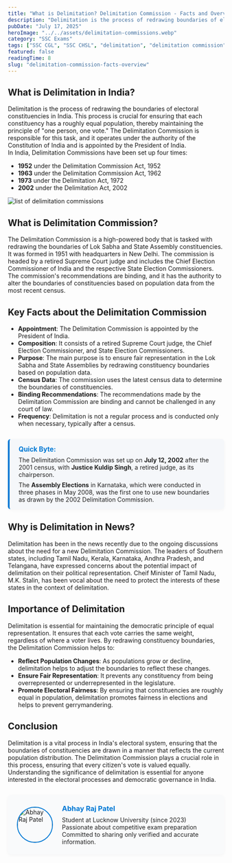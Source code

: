 ```yaml
---
title: "What is Delimitation? Delimitation Commission - Facts and Overview"
description: "Delimitation is the process of redrawing boundaries of electoral constituencies in India. It is carried out by the Delimitation Commission, which is appointed by the President of India. The main task of the Delimitation Commission is to redraw the boundaries of the various Lok Sabha and State Assembly constituencies based on the latest census data."
pubDate: "July 17, 2025"
heroImage: "../../assets/delimitation-commissions.webp"
category: "SSC Exams"
tags: ["SSC CGL", "SSC CHSL", "delimitation", "delimitation commission", "delimitation process", "delimitation in India", "delimitation commission facts", "delimitation commission overview"]
featured: false
readingTime: 8
slug: "delimitation-commission-facts-overview"
---
```


## What is Delimitation in India?
Delimitation is the process of redrawing the boundaries of electoral constituencies in India. This process is crucial for ensuring that each constituency has a roughly equal population, thereby maintaining the principle of "one person, one vote." The Delimitation Commission is responsible for this task, and it operates under the authority of the Constitution of India and is appointed by the President of India.  
In India, Delimitation Commissions have been set up four times:
- **1952** under the Delimitation Commission Act, 1952  
- **1963** under the Delimitation Commission Act, 1962  
- **1973** under the Delimitation Act, 1972  
- **2002** under the Delimitation Act, 2002

![list of delimitation commissions](https://eduware.vercel.app/delimitation-commissions-list.webp)

## What is Delimitation Commission?
The Delimitation Commission is a high-powered body that is tasked with redrawing the boundaries of Lok Sabha and State Assembly constituencies. It was formed in 1951 with headquarters in New Delhi. The commission is headed by a retired Supreme Court judge and includes the Chief Election Commissioner of India and the respective State Election Commissioners. The commission's recommendations are binding, and it has the authority to alter the boundaries of constituencies based on population data from the most recent census.

## Key Facts about the Delimitation Commission
- **Appointment**: The Delimitation Commission is appointed by the President of India.
- **Composition**: It consists of a retired Supreme Court judge, the Chief Election Commissioner, and State Election Commissioners.
- **Purpose**: The main purpose is to ensure fair representation in the Lok Sabha and State Assemblies by redrawing constituency boundaries based on population data.
- **Census Data**: The commission uses the latest census data to determine the boundaries of constituencies.
- **Binding Recommendations**: The recommendations made by the Delimitation Commission are binding and cannot be challenged in any court of law.
- **Frequency**: Delimitation is not a regular process and is conducted only when necessary, typically after a census.


<!-- Quick Byte Section -->
<div style="background: #f5f7fa; border-left: 4px solid #0078d4; padding: 1em 1.5em; margin: 2em 0; border-radius: 6px; box-shadow: 0 2px 8px rgba(0,0,0,0.04);">
    <strong style="color: #0078d4; font-size: 1.1em;">Quick Byte:</strong>
    <span style="display: block; margin-top: 0.5em; color: #222;">
        The Delimitation Commission was set up on <b>July 12, 2002</b> after the 2001 census, with <b>Justice Kuldip Singh</b>, a retired judge, as its chairperson.
    </span><span style="display: block; margin-top: 0.5em; color: #222;">
        The <b>Assembly Elections</b> in Karnataka, which were conducted in three phases in May 2008, was the first one to use new boundaries as drawn by the 2002 Delimitation Commission.
    </span>
</div>

## Why is Delimitation in News?
Delimitation has been in the news recently due to the ongoing discussions about the need for a new Delimitation Commission. The leaders of Southern states, including Tamil Nadu, Kerala, Karnataka, Andhra Pradesh, and Telangana, have expressed concerns about the potential impact of delimitation on their political representation. Cheif Minister of Tamil Nadu, M.K. Stalin, has been vocal about the need to protect the interests of these states in the context of delimitation.

## Importance of Delimitation
Delimitation is essential for maintaining the democratic principle of equal representation. It ensures that each vote carries the same weight, regardless of where a voter lives. By redrawing constituency boundaries, the Delimitation Commission helps to:
- **Reflect Population Changes**: As populations grow or decline, delimitation helps to adjust the boundaries to reflect these changes.
- **Ensure Fair Representation**: It prevents any constituency from being overrepresented or underrepresented in the legislature.
- **Promote Electoral Fairness**: By ensuring that constituencies are roughly equal in population, delimitation promotes fairness in elections and helps to prevent gerrymandering.

## Conclusion
Delimitation is a vital process in India's electoral system, ensuring that the boundaries of constituencies are drawn in a manner that reflects the current population distribution. The Delimitation Commission plays a crucial role in this process, ensuring that every citizen's vote is valued equally. Understanding the significance of delimitation is essential for anyone interested in the electoral processes and democratic governance in India.

<!-- Author Section -->
<div style="display: flex; align-items: center; background: #f9fafb; border-radius: 8px; padding: 1.5em; margin-top: 2em; box-shadow: 0 2px 8px rgba(0,0,0,0.04);">
    <img src="https://avatars.githubusercontent.com/u/90134639?v=4" alt="Abhay Raj Patel" style="width: 80px; height: 80px; border-radius: 50%; margin-right: 1.5em; border: 2px solid #0078d4;">
    <div>
        <h3 style="margin: 0 0 0.5em 0; color: #0078d4;">Abhay Raj Patel</h3>
        <p style="margin: 0; color: #222;">
            Student at Lucknow University (since 2023)<br>
            Passionate about competitive exam preparation<br>
            Committed to sharing only verified and accurate information.     </p>
    </div>
</div>
<script type="application/ld+json">
{
    "@context": "https://schema.org",
    "@type": "Person",
    "name": "Abhay Raj Patel",
    "image": "https://avatars.githubusercontent.com/u/90134639?v=4",
    "description": "Student (Lucknow University Since 2023), Preparing for Competitive exams, I verify facts before posting.",
    "affiliation": {
        "@type": "CollegeOrUniversity",
        "name": "Lucknow University"
    }
}
</script>
